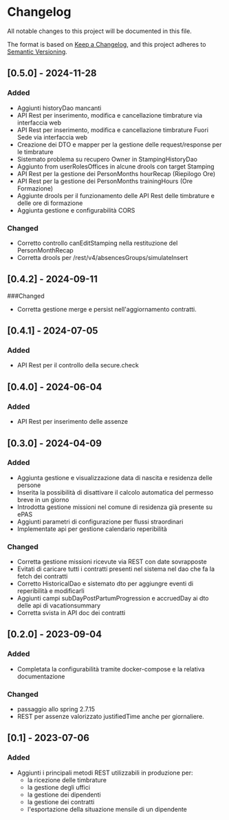 # Changelog
All notable changes to this project will be documented in this file.

The format is based on [Keep a Changelog](https://keepachangelog.com/en/1.0.0/),
and this project adheres to [Semantic Versioning](https://semver.org/spec/v2.0.0.html).

## [0.5.0] - 2024-11-28
### Added
 - Aggiunti historyDao mancanti
 - API Rest per inserimento, modifica e cancellazione timbrature via interfaccia web
 - API Rest per inserimento, modifica e cancellazione  timbrature Fuori Sede via interfaccia web
 - Creazione dei DTO e mapper per la gestione delle request/response per le timbrature
 - Sistemato problema su recupero Owner in StampingHistoryDao
 - Aggiunto from userRolesOffices in alcune drools con target Stamping
 - API Rest per la gestione dei PersonMonths hourRecap (Riepilogo Ore)
 - API Rest per la gestione dei PersonMonths trainingHours (Ore Formazione)
 - Aggiunte drools per il funzionamento delle API Rest delle timbrature e delle ore di formazione
 - Aggiunta gestione e configurabilità CORS

### Changed
  - Corretto controllo canEditStamping nella restituzione del PersonMonthRecap
  - Corretta drools per /rest/v4/absencesGroups/simulateInsert

## [0.4.2] - 2024-09-11
###Changed
  - Corretta gestione merge e persist nell'aggiornamento contratti.

## [0.4.1] - 2024-07-05
### Added
- API Rest per il controllo della secure.check

## [0.4.0] - 2024-06-04
### Added
 - API Rest per inserimento delle assenze

## [0.3.0] - 2024-04-09
### Added
 - Aggiunta gestione e visualizzazione data di nascita e residenza delle persone
 - Inserita la possibilità di disattivare il calcolo automatica del permesso breve in un giorno
 - Introdotta gestione missioni nel comune di residenza già presente su ePAS
 - Aggiunti parametri di configurazione per flussi straordinari
 - Implementate api per gestione calendario reperibilità
 
### Changed
 - Corretta gestione missioni ricevute via REST con date sovrapposte
 - Evitati di caricare tutti i contratti presenti nel sistema nel dao che fa la fetch
   dei contratti
 - Corretto HistoricalDao e sistemato dto per aggiungre eventi di reperibilità e modificarli
 - Aggiunti campi subDayPostPartumProgression e accruedDay ai dto delle api di vacationsummary
 - Corretta svista in API doc dei contratti

## [0.2.0] - 2023-09-04
### Added
 - Completata la configurabilità tramite docker-compose e la relativa documentazione

### Changed
 - passaggio allo spring 2.7.15
 - REST per assenze valorizzato justifiedTime anche per giornaliere.


## [0.1] - 2023-07-06
### Added
 - Aggiunti i principali metodi REST utilizzabili in produzione per:
    - la ricezione delle timbrature
    - la gestione degli uffici
    - la gestione dei dipendenti
    - la gestione dei contratti
    - l'esportazione della situazione mensile di un dipendente
